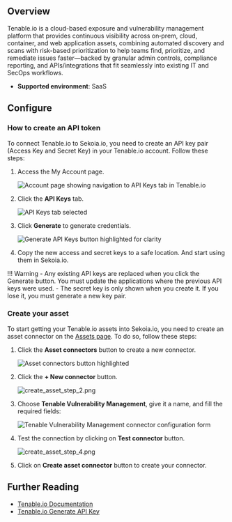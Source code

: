 
## Overview

Tenable.io is a cloud-based exposure and vulnerability management platform that provides continuous visibility across on‑prem, cloud, container, and web application assets, combining automated discovery and scans with risk-based prioritization to help teams find, prioritize, and remediate issues faster—backed by granular admin controls, compliance reporting, and APIs/integrations that fit seamlessly into existing IT and SecOps workflows.

- **Supported environment**: SaaS

## Configure

### How to create an API token

To connect Tenable.io to Sekoia.io, you need to create an API key pair (Access Key and Secret Key) in your Tenable.io account. Follow these steps:

1. Access the My Account page.

    ![Account page showing navigation to API Keys tab in Tenable.io](/assets/operation_center/asset_connectors/vulnerability/tenable/tenable_account_page.png)

2. Click the **API Keys** tab.

    ![API Keys tab selected](/assets/operation_center/asset_connectors/vulnerability/tenable/api_key_button.png)

3. Click **Generate** to generate credentials.

    ![Generate API Keys button highlighted for clarity](/assets/operation_center/asset_connectors/vulnerability/tenable/generate_api_key.png)

4. Copy the new access and secret keys to a safe location. And start using them in Sekoia.io.

!!! Warning
    - Any existing API keys are replaced when you click the Generate button. You must update the applications where the previous API keys were used.
    - The secret key is only shown when you create it. If you lose it, you must generate a new key pair.


### Create your asset

To start getting your Tenable.io assets into Sekoia.io, you need to create an asset connector on the [Assets page](https://app.sekoia.io/assets). To do so, follow these steps:

1. Click the **Asset connectors** button to create a new connector.

    ![Asset connectors button highlighted](/assets/operation_center/asset_connectors/vulnerability/tenable/asset_connector_button.png)

2. Click the **+ New connector** button.
    
    ![create_asset_step_2.png](/assets/operation_center/asset_connectors/vulnerability/tenable/new_connector_button.png)

3. Choose **Tenable Vulnerability Management**, give it a name, and fill the required fields:

    ![Tenable Vulnerability Management connector configuration form](/assets/operation_center/asset_connectors/vulnerability/tenable/tenable_asset_connector.png)

4. Test the connection by clicking on **Test connector** button.

    ![create_asset_step_4.png](/assets/operation_center/asset_connectors/vulnerability/tenable/create_asset_connector.png)

5. Click on **Create asset connector** button to create your connector.


## Further Reading
- [Tenable.io Documentation](https://docs.tenable.com/tenableio/)
- [Tenable.io Generate API Key](https://docs.tenable.com/vulnerability-management/Content/Settings/my-account/GenerateAPIKey.htm)

